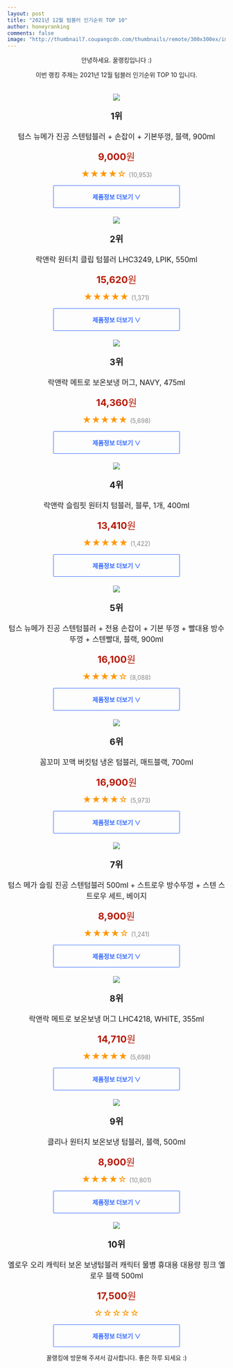 ```yaml
--- 
layout: post 
title: "2021년 12월 텀블러 인기순위 TOP 10" 
author: honeyranking 
comments: false 
image: "http://thumbnail7.coupangcdn.com/thumbnails/remote/300x300ex/image/retail/images/423698319406956-04fc5739-67d0-4164-8061-7249a62c8d70.jpg" 
--- 
```

<p style="text-align: center;">안녕하세요. 꿀랭킹입니다 :)</p> <p style="text-align: center;">이번 랭킹 주제는 2021년 12월 텀블러 인기순위 TOP 10 입니다.</p><center><img src="http://thumbnail7.coupangcdn.com/thumbnails/remote/300x300ex/image/retail/images/423698319406956-04fc5739-67d0-4164-8061-7249a62c8d70.jpg" style="margin-top:20px" /></center> <p style="text-align: center; font-size: 20px"><b>1위</b></p> <p style="text-align: center; font-size: 17px">텀스 뉴메가 진공 스텐텀블러 + 손잡이 + 기본뚜껑, 블랙, 900ml</p> <p style="text-align: center;"><span style="color: #b61800; font-size: 22px;"><b>9,000</b>원</span></p> <p style="text-align: center;"><span style="color: #ff9600; font-size: 20px;">★★★★☆ </span><span style="color: #878787;">(10,953)</span></p> <center><a href="https://link.coupang.com/a/hJ1Q4"> <div style="font-size: 14px; display: inline-block; padding: 15px 90px; color: #346aff; border-radius: 2px; border: 1px solid #346aff; cursor: pointer;"><b>제품정보 더보기 &or;</b></div> </a></center><center><img src="http://thumbnail6.coupangcdn.com/thumbnails/remote/300x300ex/image/rs_quotation_api/od1bktkl/f8a8c0dcffa14b28a061ab483150c4ad.jpg" style="margin-top:20px" /></center> <p style="text-align: center; font-size: 20px"><b>2위</b></p> <p style="text-align: center; font-size: 17px">락앤락 원터치 클립 텀블러 LHC3249, LPIK, 550ml</p> <p style="text-align: center;"><span style="color: #b61800; font-size: 22px;"><b>15,620</b>원</span></p> <p style="text-align: center;"><span style="color: #ff9600; font-size: 20px;">★★★★★ </span><span style="color: #878787;">(1,371)</span></p> <center><a href="https://link.coupang.com/a/hJ1Q5"> <div style="font-size: 14px; display: inline-block; padding: 15px 90px; color: #346aff; border-radius: 2px; border: 1px solid #346aff; cursor: pointer;"><b>제품정보 더보기 &or;</b></div> </a></center><center><img src="http://thumbnail8.coupangcdn.com/thumbnails/remote/300x300ex/image/retail/images/1625670957969725-07aa2340-5195-4fec-af27-5057f1ac28a3.jpg" style="margin-top:20px" /></center> <p style="text-align: center; font-size: 20px"><b>3위</b></p> <p style="text-align: center; font-size: 17px">락앤락 메트로 보온보냉 머그, NAVY, 475ml</p> <p style="text-align: center;"><span style="color: #b61800; font-size: 22px;"><b>14,360</b>원</span></p> <p style="text-align: center;"><span style="color: #ff9600; font-size: 20px;">★★★★★ </span><span style="color: #878787;">(5,698)</span></p> <center><a href="https://link.coupang.com/a/hJ1Q6"> <div style="font-size: 14px; display: inline-block; padding: 15px 90px; color: #346aff; border-radius: 2px; border: 1px solid #346aff; cursor: pointer;"><b>제품정보 더보기 &or;</b></div> </a></center><center><img src="http://thumbnail6.coupangcdn.com/thumbnails/remote/300x300ex/image/retail/images/1116207052233927-046ffcd7-6852-451a-93b3-899cadd20d8a.png" style="margin-top:20px" /></center> <p style="text-align: center; font-size: 20px"><b>4위</b></p> <p style="text-align: center; font-size: 17px">락앤락 슬림핏 원터치 텀블러, 블루, 1개, 400ml</p> <p style="text-align: center;"><span style="color: #b61800; font-size: 22px;"><b>13,410</b>원</span></p> <p style="text-align: center;"><span style="color: #ff9600; font-size: 20px;">★★★★★ </span><span style="color: #878787;">(1,422)</span></p> <center><a href="https://link.coupang.com/a/hJ1Q7"> <div style="font-size: 14px; display: inline-block; padding: 15px 90px; color: #346aff; border-radius: 2px; border: 1px solid #346aff; cursor: pointer;"><b>제품정보 더보기 &or;</b></div> </a></center><center><img src="http://thumbnail10.coupangcdn.com/thumbnails/remote/300x300ex/image/retail/images/424947666774772-0cd67ed9-4a55-48ca-9b01-23375231aebc.jpg" style="margin-top:20px" /></center> <p style="text-align: center; font-size: 20px"><b>5위</b></p> <p style="text-align: center; font-size: 17px">텀스 뉴메가 진공 스텐텀블러 + 전용 손잡이 + 기본 뚜껑 + 빨대용 방수뚜껑 + 스텐빨대, 블랙, 900ml</p> <p style="text-align: center;"><span style="color: #b61800; font-size: 22px;"><b>16,100</b>원</span></p> <p style="text-align: center;"><span style="color: #ff9600; font-size: 20px;">★★★★☆ </span><span style="color: #878787;">(8,088)</span></p> <center><a href="https://link.coupang.com/a/hJ1Q8"> <div style="font-size: 14px; display: inline-block; padding: 15px 90px; color: #346aff; border-radius: 2px; border: 1px solid #346aff; cursor: pointer;"><b>제품정보 더보기 &or;</b></div> </a></center><center><img src="http://thumbnail6.coupangcdn.com/thumbnails/remote/300x300ex/image/retail/images/1123310634561867-8ee18832-f0e3-40f0-92ca-55fcaff060f4.jpg" style="margin-top:20px" /></center> <p style="text-align: center; font-size: 20px"><b>6위</b></p> <p style="text-align: center; font-size: 17px">꼼꼬미 꼬맥 버킷텀 냉온 텀블러, 매트블랙, 700ml</p> <p style="text-align: center;"><span style="color: #b61800; font-size: 22px;"><b>16,900</b>원</span></p> <p style="text-align: center;"><span style="color: #ff9600; font-size: 20px;">★★★★☆ </span><span style="color: #878787;">(5,973)</span></p> <center><a href="https://link.coupang.com/a/hJ1Q9"> <div style="font-size: 14px; display: inline-block; padding: 15px 90px; color: #346aff; border-radius: 2px; border: 1px solid #346aff; cursor: pointer;"><b>제품정보 더보기 &or;</b></div> </a></center><center><img src="http://thumbnail6.coupangcdn.com/thumbnails/remote/300x300ex/image/retail/images/2019/05/27/19/9/99558eec-fd15-45cc-ba1a-29e8b7e4d264.jpg" style="margin-top:20px" /></center> <p style="text-align: center; font-size: 20px"><b>7위</b></p> <p style="text-align: center; font-size: 17px">텀스 메가 슬림 진공 스텐텀블러 500ml + 스트로우 방수뚜껑 + 스텐 스트로우 세트, 베이지</p> <p style="text-align: center;"><span style="color: #b61800; font-size: 22px;"><b>8,900</b>원</span></p> <p style="text-align: center;"><span style="color: #ff9600; font-size: 20px;">★★★★☆ </span><span style="color: #878787;">(1,241)</span></p> <center><a href="https://link.coupang.com/a/hJ1Ra"> <div style="font-size: 14px; display: inline-block; padding: 15px 90px; color: #346aff; border-radius: 2px; border: 1px solid #346aff; cursor: pointer;"><b>제품정보 더보기 &or;</b></div> </a></center><center><img src="http://thumbnail7.coupangcdn.com/thumbnails/remote/300x300ex/image/retail/images/423092489178518-34b1ad10-7b73-4397-aff5-8b71280b0ff9.jpg" style="margin-top:20px" /></center> <p style="text-align: center; font-size: 20px"><b>8위</b></p> <p style="text-align: center; font-size: 17px">락앤락 메트로 보온보냉 머그 LHC4218, WHITE, 355ml</p> <p style="text-align: center;"><span style="color: #b61800; font-size: 22px;"><b>14,710</b>원</span></p> <p style="text-align: center;"><span style="color: #ff9600; font-size: 20px;">★★★★★ </span><span style="color: #878787;">(5,698)</span></p> <center><a href="https://link.coupang.com/a/hJ1Rb"> <div style="font-size: 14px; display: inline-block; padding: 15px 90px; color: #346aff; border-radius: 2px; border: 1px solid #346aff; cursor: pointer;"><b>제품정보 더보기 &or;</b></div> </a></center><center><img src="http://thumbnail9.coupangcdn.com/thumbnails/remote/300x300ex/image/product/image/vendoritem/2017/09/06/3086497191/dca726f0-6c8f-4130-9c56-2a5d82e43ebf.jpg" style="margin-top:20px" /></center> <p style="text-align: center; font-size: 20px"><b>9위</b></p> <p style="text-align: center; font-size: 17px">클리나 원터치 보온보냉 텀블러, 블랙, 500ml</p> <p style="text-align: center;"><span style="color: #b61800; font-size: 22px;"><b>8,900</b>원</span></p> <p style="text-align: center;"><span style="color: #ff9600; font-size: 20px;">★★★★☆ </span><span style="color: #878787;">(10,801)</span></p> <center><a href="https://link.coupang.com/a/hJ1Rc"> <div style="font-size: 14px; display: inline-block; padding: 15px 90px; color: #346aff; border-radius: 2px; border: 1px solid #346aff; cursor: pointer;"><b>제품정보 더보기 &or;</b></div> </a></center><center><img src="http://thumbnail10.coupangcdn.com/thumbnails/remote/300x300ex/image/vendor_inventory/d060/fd275bbf82381014904b41164caf73c99e6ec5e56f45dc85dfd52617e6b3.jpg" style="margin-top:20px" /></center> <p style="text-align: center; font-size: 20px"><b>10위</b></p> <p style="text-align: center; font-size: 17px">옐로우 오리 캐릭터 보온 보냉텀블러 캐릭터 물병 휴대용 대용량 핑크 옐로우 블랙 500ml</p> <p style="text-align: center;"><span style="color: #b61800; font-size: 22px;"><b>17,500</b>원</span></p> <p style="text-align: center;"><span style="color: #ff9600; font-size: 20px;">☆☆☆☆☆ </span><span style="color: #878787;"></span></p> <center><a href="https://link.coupang.com/a/hJ1Rd"> <div style="font-size: 14px; display: inline-block; padding: 15px 90px; color: #346aff; border-radius: 2px; border: 1px solid #346aff; cursor: pointer;"><b>제품정보 더보기 &or;</b></div> </a></center> <p style="text-align: center;">꿀랭킹에 방문해 주셔서 감사합니다. 좋은 하루 되세요 :)</p>
